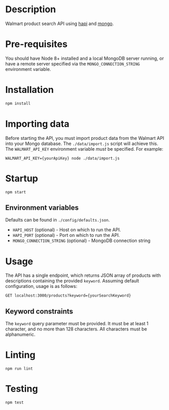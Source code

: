 # Description
Walmart product search API using [hapi](https://hapijs.com) and [mongo](https://mongodb.com).

# Pre-requisites
You should have Node 8+ installed and a local MongoDB server running, or have a remote server specified via the `MONGO_CONNECTION_STRING` environment variable.

# Installation
```bash
npm install
```

# Importing data
Before starting the API, you must import product data from the Walmart API into your Mongo database. The `./data/import.js` script will achieve this. The `WALMART_API_KEY` environment variable *must* be specified. For example:
```shell
WALMART_API_KEY={yourApiKey} node ./data/import.js
```

# Startup
```shell
npm start
```

## Environment variables
Defaults can be found in `./config/defaults.json`.
- `HAPI_HOST` (optional) - Host on which to run the API.
- `HAPI_PORT` (optional) - Port on which to run the API.
- `MONGO_CONNECTION_STRING` (optional) - MongoDB connection string

# Usage
The API has a single endpoint, which returns JSON array of products with descriptions containing the provided `keyword`. Assuming default configuration, usage is as follows:
```
GET localhost:3000/products?keyword={yourSearchKeyword}
```


## Keyword constraints
The `keyword` query parameter must be provided. It must be at least 1 character, and no more than 128 characters. All characters must be alphanumeric.

# Linting
```shell
npm run lint
```

# Testing
```shell
npm test
```
